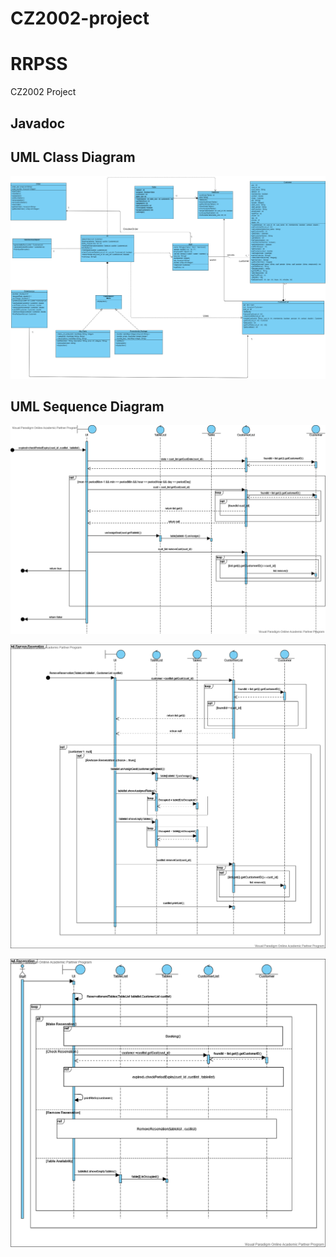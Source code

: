 # CZ2002-project
# RRPSS
CZ2002 Project

## Javadoc


## UML Class Diagram
![RRPSS UML Class Diagram](https://github.com/myattt/CZ2002-Project/blob/main/images/Class%20Diagram%20(1).png)



## UML Sequence Diagram
![PeriodExpiry](https://github.com/myattt/CZ2002-Project/blob/main/images/PeriodExpiry%20Sequence.png)

![Remove Reservation](https://github.com/myattt/CZ2002-Project/blob/main/images/Remove%20Reservation.png)

![Check Reserved Booking](https://github.com/myattt/CZ2002-Project/blob/main/images/Check_Reserved%20Booking.png)
